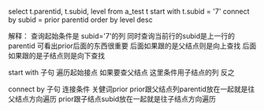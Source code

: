 select t.parentid, t.subid, level
from a_test t
start with t.subid = '7'
connect by subid = prior parentid
order by level desc

解释：
查询起始条件是 subid='7'的列
同时查询当前行的subid是上一行的parentid
可看出prior后面的东西很重要
后面如果跟的是父结点则是向上查找
后面如果跟的是子结点则是向下查找

start with 子句 遍历起始接点 如果要查父结点 这里条件用子结点的列 反之

connect by 子句 连接条件 关健词prior
prior跟父结点列parentid放在一起就是往父结点方向遍历
prior跟子结点subid放在一起就是往子结点方向遍历